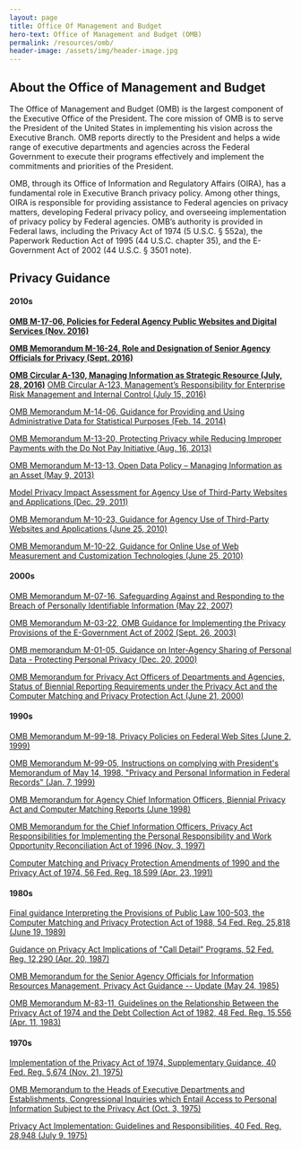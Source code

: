 ```yaml
---
layout: page
title: Office Of Management and Budget
hero-text: Office of Management and Budget (OMB)
permalink: /resources/omb/
header-image: /assets/img/header-image.jpg
---
```

## About the Office of Management and Budget
The Office of Management and Budget (OMB) is the largest component of the Executive Office of the President. The core mission of OMB is to serve the President of the United States in implementing his vision across the Executive Branch. OMB reports directly to the President and helps a wide range of executive departments and agencies across the Federal Government to execute their programs effectively and implement the commitments and priorities of the President.

OMB, through its Office of Information and Regulatory Affairs (OIRA), has a fundamental role in Executive Branch privacy policy. Among other things, OIRA is responsible for providing assistance to Federal agencies on privacy matters, developing Federal privacy policy, and overseeing implementation of privacy policy by Federal agencies. OMB’s authority is provided in Federal laws, including the Privacy Act of 1974 (5 U.S.C. § 552a), the Paperwork Reduction Act of 1995 (44 U.S.C. chapter 35), and the E-Government Act of 2002 (44 U.S.C. § 3501 note).


## Privacy Guidance
#### 2010s
  <a href="https://www.whitehouse.gov/sites/default/files/omb/memoranda/2017/m-17-06.pdf"><b>OMB M-17-06, Policies for Federal Agency Public Websites and Digital Services (Nov. 2016)</b></a>

  <a href="https://www.whitehouse.gov/sites/default/files/omb/memoranda/2016/m_16_24_0.pdf"><b>OMB Memorandum M-16-24, Role and Designation of Senior Agency Officials for Privacy (Sept. 2016)</b></a>

  <a href="https://www.whitehouse.gov/sites/default/files/omb/assets/OMB/circulars/a130/a130revised.pdf"><b>OMB Circular A-130, Managing Information as Strategic Resource (July, 28, 2016)</b></a>
  <a href="https://www.whitehouse.gov/sites/default/files/omb/memoranda/2016/m-16-17.pdf">OMB Circular A-123, Management’s Responsibility for Enterprise Risk Management and Internal Control (July 15, 2016)</a>

  <a href="https://www.whitehouse.gov/sites/default/files/omb/memoranda/2014/m-14-06.pdf">OMB Memorandum M-14-06, Guidance for Providing and Using Administrative Data for Statistical Purposes (Feb. 14, 2014)</a>

  <a href="https://www.whitehouse.gov/sites/default/files/omb/memoranda/2013/m-13-20.pdf">OMB Memorandum M-13-20, Protecting Privacy while Reducing Improper Payments with the Do Not Pay Initiative (Aug. 16, 2013) </a>

  <a href="https://www.whitehouse.gov/sites/default/files/omb/memoranda/2013/m-13-13.pdf">OMB Memorandum M-13-13, Open Data Policy – Managing Information as an Asset (May 9, 2013) </a>

  <a href="https://www.whitehouse.gov/sites/default/files/omb/inforeg/info_policy/model-pia-agency-use-third-party-websites-and-applications.pdf">Model Privacy Impact Assessment for Agency Use of Third-Party Websites and Applications (Dec. 29, 2011) </a>

  <a href="https://www.whitehouse.gov/sites/default/files/omb/assets/memoranda_2010/m10-23.pdf">OMB Memorandum M-10-23, Guidance for Agency Use of Third-Party Websites and Applications (June 25, 2010) </a>

  <a href="https://www.whitehouse.gov/sites/default/files/omb/assets/memoranda_2010/m10-22.pdf">OMB Memorandum M-10-22, Guidance for Online Use of Web Measurement and Customization Technologies (June 25, 2010) </a>

#### 2000s
  <a href="https://www.whitehouse.gov/sites/default/files/omb/assets/omb/memoranda/fy2007/m07-16.pdf">OMB Memorandum M-07-16, Safeguarding Against and Responding to the Breach of Personally Identifiable Information (May 22, 2007) </a>

  <a href="https://www.whitehouse.gov/omb/memoranda_m03-22">OMB Memorandum M-03-22, OMB Guidance for Implementing the Privacy Provisions of the E-Government Act of 2002 (Sept. 26, 2003)</a>

  <a href="https://www.whitehouse.gov/omb/memoranda_m01-05/">OMB memorandum M-01-05, Guidance on Inter-Agency Sharing of Personal Data - Protecting Personal Privacy (Dec. 20, 2000) </a>

  <a href="https://www.whitehouse.gov/sites/default/files/omb/assets/omb/inforeg/spotila62100.pdf">OMB Memorandum for Privacy Act Officers of Departments and Agencies, Status of Biennial Reporting Requirements under the Privacy Act and the Computer Matching and Privacy Protection Act (June 21, 2000) </a>

#### 1990s
  <a href="http://web.archive.org/web/20161203061352/https://www.whitehouse.gov/omb/memoranda_m99-18">OMB Memorandum M-99-18, Privacy Policies on Federal Web Sites (June 2, 1999) </a>

  <a href="https://www.whitehouse.gov/omb/memoranda_m99-05">OMB Memorandum M-99-05, Instructions on complying with President's Memorandum of May 14, 1998, "Privacy and Personal Information in Federal Records" (Jan. 7, 1999)</a>

  <a href="https://www.whitehouse.gov/omb/inforeg_datacall/">OMB Memorandum for Agency Chief Information Officers, Biennial Privacy Act and Computer Matching Reports (June 1998) </a>

  <a href="https://www.whitehouse.gov/sites/default/files/omb/assets/omb/inforeg/katzen_prwora.pdf">OMB Memorandum for the Chief Information Officers, Privacy Act Responsibilities for Implementing the Personal Responsibility and Work Opportunity Reconciliation Act of 1996 (Nov. 3, 1997) </a>

  <a href="https://www.whitehouse.gov/sites/default/files/omb/assets/omb/inforeg/computer_amendments1991.pdf">Computer Matching and Privacy Protection Amendments of 1990 and the Privacy Act of 1974, 56 Fed. Reg. 18,599 (Apr. 23, 1991) </a>

#### 1980s
  <a href="https://www.whitehouse.gov/sites/default/files/omb/inforeg/final_guidance_pl100-503.pdf">Final guidance Interpreting the Provisions of Public Law 100-503, the Computer Matching and Privacy Protection Act of 1988, 54 Fed. Reg. 25,818 (June 19, 1989) </a>

  <a href="https://www.whitehouse.gov/sites/default/files/omb/assets/omb/inforeg/guidance_privacy_act.pdf">Guidance on Privacy Act Implications of "Call Detail" Programs, 52 Fed. Reg. 12,290 (Apr. 20, 1987) </a>

  <a href="https://www.whitehouse.gov/sites/default/files/omb/assets/omb/inforeg/guidance1985.pdf">OMB Memorandum for the Senior Agency Officials for Information Resources Management, Privacy Act Guidance -- Update (May 24, 1985) </a>

  <a href="https://www.whitehouse.gov/sites/default/files/omb/assets/omb/inforeg/guidance1983.pdf">OMB Memorandum M-83-11, Guidelines on the Relationship Between the Privacy Act of 1974 and the Debt Collection Act of 1982, 48 Fed. Reg. 15,556 (Apr. 11, 1983) </a>

#### 1970s
  <a href="https://www.whitehouse.gov/sites/default/files/omb/assets/omb/inforeg/implementation1974.pdf">Implementation of the Privacy Act of 1974, Supplementary Guidance, 40 Fed. Reg. 5,674 (Nov. 21, 1975) </a>

  <a href=https://www.whitehouse.gov/sites/default/files/omb/inforeg/lynn1975.pdf>OMB Memorandum to the Heads of Executive Departments and Establishments, Congressional Inquiries which Entail Access to Personal Information Subject to the Privacy Act (Oct. 3, 1975)</a>

  <a href="https://www.whitehouse.gov/sites/default/files/omb/assets/omb/inforeg/implementation_guidelines.pdf">Privacy Act Implementation: Guidelines and Responsibilities, 40 Fed. Reg. 28,948 (July 9, 1975)</a>
